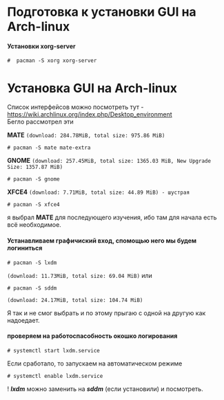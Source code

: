 # Подготовка к установки GUI на Arch-linux
#### Установки xorg-server
```text
#  pacman -S xorg xorg-server
```

# Установка GUI на Arch-linux
Список интерфейсов можно посмотреть тут - https://wiki.archlinux.org/index.php/Desktop_environment  
Бегло рассмотрел эти  
  
__MATE__ `(download: 284.78MiB, total size: 975.86 MiB)`  
```text
# pacman -S mate mate-extra 
```  
__GNOME__ `(download: 257.45MiB, total size: 1365.03 MiB, New Upgrade Size: 1357.87 MiB)`
```text
# pacman -S gnome  
```  
__XFCE4__ `(download: 7.71MiB, total size: 44.89 MiB) - шустрая`
```text
# pacman -S xfce4 
```  


я выбрал __МАТЕ__ для последующего изучения, ибо там для начала есть всё необходимое.

#### Устанавливаем графичиский вход, спомощью него мы будем логиниться 
```text
# pacman -S lxdm 
``` 
`(download: 11.73MiB, total size: 69.04 MiB)`
или
```text
# pacman -S sddm 
```
`(download: 24.17MiB, total size: 104.74 MiB)`

Я так и не смог выбрать и по этому прыгаю с одной на другую как надоедает.

#### проверяем на работоспасобность окошко логирования
```text
# systemctl start lxdm.service
```
Если сработало, то запускаем на автоматическом режиме

```text
# systemctl enable lxdm.service
```
! ___lxdm___ можно заменить на ___sddm___ (если установили) и посмотреть.
